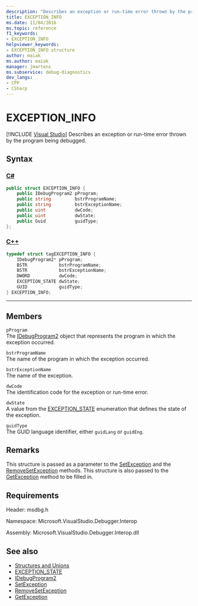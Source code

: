 ```yaml
---
description: "Describes an exception or run-time error thrown by the program being debugged."
title: EXCEPTION_INFO
ms.date: 11/04/2016
ms.topic: reference
f1_keywords:
- EXCEPTION_INFO
helpviewer_keywords:
- EXCEPTION_INFO structure
author: maiak
ms.author: maiak
manager: jmartens
ms.subservice: debug-diagnostics
dev_langs:
- CPP
- CSharp
---
```

# EXCEPTION_INFO

 [!INCLUDE [Visual Studio](~/includes/applies-to-version/vs-windows-only.md)]
Describes an exception or run-time error thrown by the program being debugged.

## Syntax

### [C#](#tab/csharp)
```csharp
public struct EXCEPTION_INFO {
    public IDebugProgram2 pProgram;
    public string         bstrProgramName;
    public string         bstrExceptionName;
    public uint           dwCode;
    public uint           dwState;
    public Guid           guidType;
};
```
### [C++](#tab/cpp)
```cpp
typedef struct tagEXCEPTION_INFO {
    IDebugProgram2* pProgram;
    BSTR            bstrProgramName;
    BSTR            bstrExceptionName;
    DWORD           dwCode;
    EXCEPTION_STATE dwState;
    GUID            guidType;
} EXCEPTION_INFO;
```
---

## Members
`pProgram`\
The [IDebugProgram2](../../../extensibility/debugger/reference/idebugprogram2.md) object that represents the program in which the exception occurred.

`bstrProgramName`\
The name of the program in which the exception occurred.

`bstrExceptionName`\
The name of the exception.

`dwCode`\
The identification code for the exception or run-time error.

`dwState`\
A value from the [EXCEPTION_STATE](../../../extensibility/debugger/reference/exception-state.md) enumeration that defines the state of the exception.

`guidType`\
The GUID language identifier, either `guidLang` or `guidEng`.

## Remarks
This structure is passed as a parameter to the [SetException](../../../extensibility/debugger/reference/idebugengine2-setexception.md) and the [RemoveSetException](../../../extensibility/debugger/reference/idebugengine2-removesetexception.md) methods. This structure is also passed to the [GetException](../../../extensibility/debugger/reference/idebugexceptionevent2-getexception.md) method to be filled in.

## Requirements
Header: msdbg.h

Namespace: Microsoft.VisualStudio.Debugger.Interop

Assembly: Microsoft.VisualStudio.Debugger.Interop.dll

## See also
- [Structures and Unions](../../../extensibility/debugger/reference/structures-and-unions.md)
- [EXCEPTION_STATE](../../../extensibility/debugger/reference/exception-state.md)
- [IDebugProgram2](../../../extensibility/debugger/reference/idebugprogram2.md)
- [SetException](../../../extensibility/debugger/reference/idebugengine2-setexception.md)
- [RemoveSetException](../../../extensibility/debugger/reference/idebugengine2-removesetexception.md)
- [GetException](../../../extensibility/debugger/reference/idebugexceptionevent2-getexception.md)

